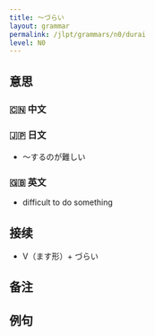 ```yaml
---
title: 〜づらい
layout: grammar
permalink: /jlpt/grammars/n0/durai
level: N0
---
```


## 意思

### 🇨🇳 中文


### 🇯🇵 日文

- 〜するのが難しい

### 🇬🇧 英文

- difficult to do something

## 接续

- V（ます形）+ づらい

## 备注


## 例句

